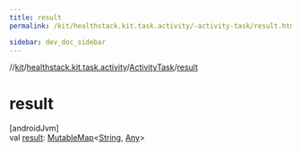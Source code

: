 ```yaml
---
title: result
permalink: /kit/healthstack.kit.task.activity/-activity-task/result.html

sidebar: dev_doc_sidebar
---
```

//[kit](../../../kit.html)/[healthstack.kit.task.activity](../index.html)/[ActivityTask](index.html)/[result](result.html)



# result



[androidJvm]\
val [result](result.html): [MutableMap](https://kotlinlang.org/api/latest/jvm/stdlib/kotlin.collections/-mutable-map/index.html)&lt;[String](https://kotlinlang.org/api/latest/jvm/stdlib/kotlin/-string/index.html), [Any](https://kotlinlang.org/api/latest/jvm/stdlib/kotlin/-any/index.html)&gt;




